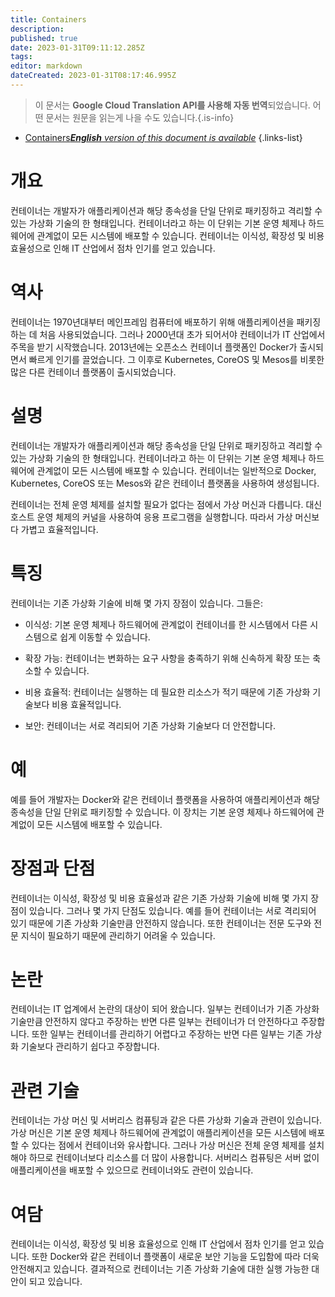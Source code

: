```yaml
---
title: Containers
description: 
published: true
date: 2023-01-31T09:11:12.285Z
tags: 
editor: markdown
dateCreated: 2023-01-31T08:17:46.995Z
---
```


> 이 문서는 **Google Cloud Translation API를 사용해 자동 번역**되었습니다.
어떤 문서는 원문을 읽는게 나을 수도 있습니다.{.is-info}
- [Containers***English** version of this document is available*](/en/Knowledge-base/Dictionary/containers)
{.links-list}


# 개요
컨테이너는 개발자가 애플리케이션과 해당 종속성을 단일 단위로 패키징하고 격리할 수 있는 가상화 기술의 한 형태입니다. 컨테이너라고 하는 이 단위는 기본 운영 체제나 하드웨어에 관계없이 모든 시스템에 배포할 수 있습니다. 컨테이너는 이식성, 확장성 및 비용 효율성으로 인해 IT 산업에서 점차 인기를 얻고 있습니다.

# 역사
컨테이너는 1970년대부터 메인프레임 컴퓨터에 배포하기 위해 애플리케이션을 패키징하는 데 처음 사용되었습니다. 그러나 2000년대 초가 되어서야 컨테이너가 IT 산업에서 주목을 받기 시작했습니다. 2013년에는 오픈소스 컨테이너 플랫폼인 Docker가 출시되면서 빠르게 인기를 끌었습니다. 그 이후로 Kubernetes, CoreOS 및 Mesos를 비롯한 많은 다른 컨테이너 플랫폼이 출시되었습니다.

# 설명
컨테이너는 개발자가 애플리케이션과 해당 종속성을 단일 단위로 패키징하고 격리할 수 있는 가상화 기술의 한 형태입니다. 컨테이너라고 하는 이 단위는 기본 운영 체제나 하드웨어에 관계없이 모든 시스템에 배포할 수 있습니다. 컨테이너는 일반적으로 Docker, Kubernetes, CoreOS 또는 Mesos와 같은 컨테이너 플랫폼을 사용하여 생성됩니다.

컨테이너는 전체 운영 체제를 설치할 필요가 없다는 점에서 가상 머신과 다릅니다. 대신 호스트 운영 체제의 커널을 사용하여 응용 프로그램을 실행합니다. 따라서 가상 머신보다 가볍고 효율적입니다.

# 특징
컨테이너는 기존 가상화 기술에 비해 몇 가지 장점이 있습니다. 그들은:

- 이식성: 기본 운영 체제나 하드웨어에 관계없이 컨테이너를 한 시스템에서 다른 시스템으로 쉽게 이동할 수 있습니다.

- 확장 가능: 컨테이너는 변화하는 요구 사항을 충족하기 위해 신속하게 확장 또는 축소할 수 있습니다.

- 비용 효율적: 컨테이너는 실행하는 데 필요한 리소스가 적기 때문에 기존 가상화 기술보다 비용 효율적입니다.

- 보안: 컨테이너는 서로 격리되어 기존 가상화 기술보다 더 안전합니다.

# 예
예를 들어 개발자는 Docker와 같은 컨테이너 플랫폼을 사용하여 애플리케이션과 해당 종속성을 단일 단위로 패키징할 수 있습니다. 이 장치는 기본 운영 체제나 하드웨어에 관계없이 모든 시스템에 배포할 수 있습니다.

# 장점과 단점
컨테이너는 이식성, 확장성 및 비용 효율성과 같은 기존 가상화 기술에 비해 몇 가지 장점이 있습니다. 그러나 몇 가지 단점도 있습니다. 예를 들어 컨테이너는 서로 격리되어 있기 때문에 기존 가상화 기술만큼 안전하지 않습니다. 또한 컨테이너는 전문 도구와 전문 지식이 필요하기 때문에 관리하기 어려울 수 있습니다.

# 논란
컨테이너는 IT 업계에서 논란의 대상이 되어 왔습니다. 일부는 컨테이너가 기존 가상화 기술만큼 안전하지 않다고 주장하는 반면 다른 일부는 컨테이너가 더 안전하다고 주장합니다. 또한 일부는 컨테이너를 관리하기 어렵다고 주장하는 반면 다른 일부는 기존 가상화 기술보다 관리하기 쉽다고 주장합니다.

# 관련 기술
컨테이너는 가상 머신 및 서버리스 컴퓨팅과 같은 다른 가상화 기술과 관련이 있습니다. 가상 머신은 기본 운영 체제나 하드웨어에 관계없이 애플리케이션을 모든 시스템에 배포할 수 있다는 점에서 컨테이너와 유사합니다. 그러나 가상 머신은 전체 운영 체제를 설치해야 하므로 컨테이너보다 리소스를 더 많이 사용합니다. 서버리스 컴퓨팅은 서버 없이 애플리케이션을 배포할 수 있으므로 컨테이너와도 관련이 있습니다.

# 여담
컨테이너는 이식성, 확장성 및 비용 효율성으로 인해 IT 산업에서 점차 인기를 얻고 있습니다. 또한 Docker와 같은 컨테이너 플랫폼이 새로운 보안 기능을 도입함에 따라 더욱 안전해지고 있습니다. 결과적으로 컨테이너는 기존 가상화 기술에 대한 실행 가능한 대안이 되고 있습니다.